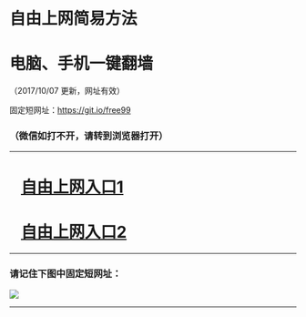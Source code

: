 ﻿# 自由上网简易方法

# 电脑、手机一键翻墙

（2017/10/07 更新，网址有效）

固定短网址：https://git.io/free99

### （微信如打不开，请转到浏览器打开）


***





# &nbsp;&nbsp; <a href="http://ft672518404.fwq-tz-1001.info/fwqtz01.html?t=100700122290 " target="_blank">自由上网入口1</a>
# &nbsp;&nbsp; <a href="http://ft121426401.fwq-tz-1002.info/fwqtz02.html?t=100700122595 " target="_blank">自由上网入口2</a>
***

### 请记住下图中固定短网址：

<img src="https://s3-us-west-2.amazonaws.com/fwq-1001/yjfq-20170905okok.png" /> 


***

